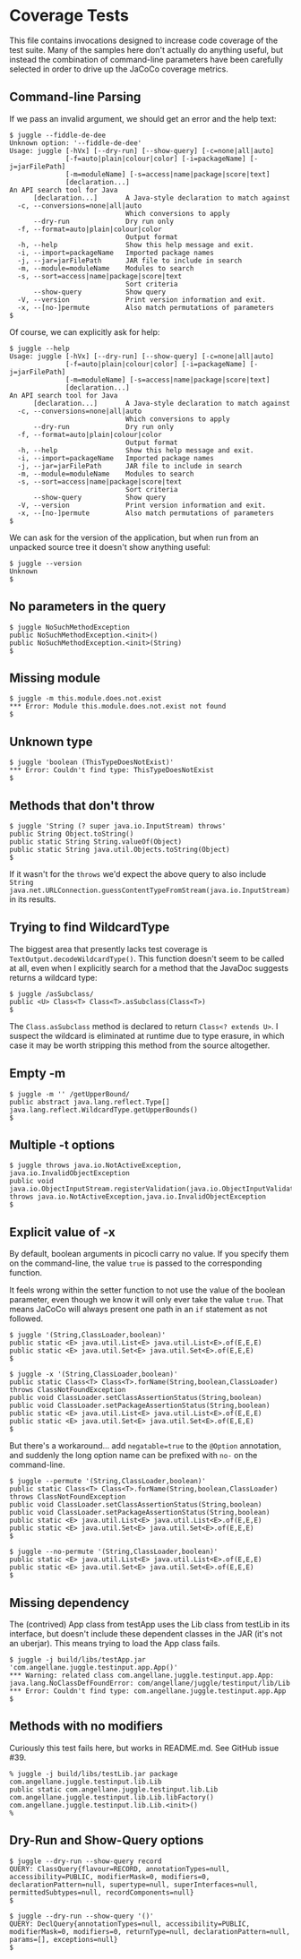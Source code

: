 <!-- 
    Juggle -- an API search tool for Java
   
    Copyright 2020,2023 Paul Bennett
   
    Licensed under the Apache License, Version 2.0 (the "License");
    you may not use this file except in compliance with the License.
    You may obtain a copy of the License at
   
       http://www.apache.org/licenses/LICENSE-2.0
   
    Unless required by applicable law or agreed to in writing, software
    distributed under the License is distributed on an "AS IS" BASIS,
    WITHOUT WARRANTIES OR CONDITIONS OF ANY KIND, either express or implied.
    See the License for the specific language governing permissions and
    limitations under the License.
-->
# Coverage Tests

This file contains invocations designed to increase code coverage of the test suite.  Many of the samples here
don't actually do anything useful, but instead the combination of command-line parameters have been carefully
selected in order to drive up the JaCoCo coverage metrics.


## Command-line Parsing

If we pass an invalid argument, we should get an error and the help text:

````
$ juggle --fiddle-de-dee
Unknown option: '--fiddle-de-dee'
Usage: juggle [-hVx] [--dry-run] [--show-query] [-c=none|all|auto]
              [-f=auto|plain|colour|color] [-i=packageName] [-j=jarFilePath]
              [-m=moduleName] [-s=access|name|package|score|text]
              [declaration...]
An API search tool for Java
      [declaration...]       A Java-style declaration to match against
  -c, --conversions=none|all|auto
                             Which conversions to apply
      --dry-run              Dry run only
  -f, --format=auto|plain|colour|color
                             Output format
  -h, --help                 Show this help message and exit.
  -i, --import=packageName   Imported package names
  -j, --jar=jarFilePath      JAR file to include in search
  -m, --module=moduleName    Modules to search
  -s, --sort=access|name|package|score|text
                             Sort criteria
      --show-query           Show query
  -V, --version              Print version information and exit.
  -x, --[no-]permute         Also match permutations of parameters
$
````

Of course, we can explicitly ask for help:

````
$ juggle --help
Usage: juggle [-hVx] [--dry-run] [--show-query] [-c=none|all|auto]
              [-f=auto|plain|colour|color] [-i=packageName] [-j=jarFilePath]
              [-m=moduleName] [-s=access|name|package|score|text]
              [declaration...]
An API search tool for Java
      [declaration...]       A Java-style declaration to match against
  -c, --conversions=none|all|auto
                             Which conversions to apply
      --dry-run              Dry run only
  -f, --format=auto|plain|colour|color
                             Output format
  -h, --help                 Show this help message and exit.
  -i, --import=packageName   Imported package names
  -j, --jar=jarFilePath      JAR file to include in search
  -m, --module=moduleName    Modules to search
  -s, --sort=access|name|package|score|text
                             Sort criteria
      --show-query           Show query
  -V, --version              Print version information and exit.
  -x, --[no-]permute         Also match permutations of parameters
$
````

We can ask for the version of the application, but when run from an unpacked
source tree it doesn't show anything useful:
````
$ juggle --version
Unknown
$
````

## No parameters in the query

````
$ juggle NoSuchMethodException
public NoSuchMethodException.<init>()
public NoSuchMethodException.<init>(String)
$
````

## Missing module

````
$ juggle -m this.module.does.not.exist
*** Error: Module this.module.does.not.exist not found
$
````

## Unknown type

````
$ juggle 'boolean (ThisTypeDoesNotExist)'
*** Error: Couldn't find type: ThisTypeDoesNotExist
$
````

## Methods that don't throw

````
$ juggle 'String (? super java.io.InputStream) throws'
public String Object.toString()
public static String String.valueOf(Object)
public static String java.util.Objects.toString(Object)
$
````

If it wasn't for the `throws` we'd expect the above query to also include 
`String java.net.URLConnection.guessContentTypeFromStream(java.io.InputStream)` in its results.


## Trying to find WildcardType

The biggest area that presently lacks test coverage is `TextOutput.decodeWildcardType()`.  This function
doesn't seem to be called at all, even when I explicitly search for a method that the JavaDoc suggests
returns a wildcard type:

````
$ juggle /asSubclass/
public <U> Class<T> Class<T>.asSubclass(Class<T>)
$
````

The `Class.asSubclass` method is declared to return `Class<? extends U>`. I suspect the wildcard is eliminated
at runtime due to type erasure, in which case it may be worth stripping this method from the source altogether.


## Empty -m

````
$ juggle -m '' /getUpperBound/
public abstract java.lang.reflect.Type[] java.lang.reflect.WildcardType.getUpperBounds()
$
````


## Multiple -t options

````
$ juggle throws java.io.NotActiveException, java.io.InvalidObjectException
public void java.io.ObjectInputStream.registerValidation(java.io.ObjectInputValidation,int) throws java.io.NotActiveException,java.io.InvalidObjectException
$
````

## Explicit value of -x

By default, boolean arguments in picocli carry no value.  If you specify them on the command-line, the value `true`
is passed to the corresponding function.  

It feels wrong within the setter function to not use the value of the boolean parameter, even though we know it
will only ever take the value `true`.  That means JaCoCo will always present one path in an `if` statement as not
followed.

````
$ juggle '(String,ClassLoader,boolean)'
public static <E> java.util.List<E> java.util.List<E>.of(E,E,E)
public static <E> java.util.Set<E> java.util.Set<E>.of(E,E,E)
$
````

````
$ juggle -x '(String,ClassLoader,boolean)'
public static Class<T> Class<T>.forName(String,boolean,ClassLoader) throws ClassNotFoundException
public void ClassLoader.setClassAssertionStatus(String,boolean)
public void ClassLoader.setPackageAssertionStatus(String,boolean)
public static <E> java.util.List<E> java.util.List<E>.of(E,E,E)
public static <E> java.util.Set<E> java.util.Set<E>.of(E,E,E)
$
````

But there's a workaround... add `negatable=true` to the `@Option` annotation, and 
suddenly the long option name can be prefixed with `no-` on the command-line.

````
$ juggle --permute '(String,ClassLoader,boolean)'
public static Class<T> Class<T>.forName(String,boolean,ClassLoader) throws ClassNotFoundException
public void ClassLoader.setClassAssertionStatus(String,boolean)
public void ClassLoader.setPackageAssertionStatus(String,boolean)
public static <E> java.util.List<E> java.util.List<E>.of(E,E,E)
public static <E> java.util.Set<E> java.util.Set<E>.of(E,E,E)
$
````

````
$ juggle --no-permute '(String,ClassLoader,boolean)'
public static <E> java.util.List<E> java.util.List<E>.of(E,E,E)
public static <E> java.util.Set<E> java.util.Set<E>.of(E,E,E)
$
````

## Missing dependency

The (contrived) App class from testApp uses the Lib class from testLib in its interface, but doesn't include these
dependent classes in the JAR (it's not an uberjar).  This means trying to load the App class fails.  

````
$ juggle -j build/libs/testApp.jar 'com.angellane.juggle.testinput.app.App()'            
*** Warning: related class com.angellane.juggle.testinput.app.App: java.lang.NoClassDefFoundError: com/angellane/juggle/testinput/lib/Lib
*** Error: Couldn't find type: com.angellane.juggle.testinput.app.App
$
````


## Methods with no modifiers

Curiously this test fails here, but works in README.md.  See GitHub issue #39.
````
% juggle -j build/libs/testLib.jar package com.angellane.juggle.testinput.lib.Lib
public static com.angellane.juggle.testinput.lib.Lib com.angellane.juggle.testinput.lib.Lib.libFactory()
com.angellane.juggle.testinput.lib.Lib.<init>()
%
````

## Dry-Run and Show-Query options

````
$ juggle --dry-run --show-query record
QUERY: ClassQuery{flavour=RECORD, annotationTypes=null, accessibility=PUBLIC, modifierMask=0, modifiers=0, declarationPattern=null, supertype=null, superInterfaces=null, permittedSubtypes=null, recordComponents=null}
$
````
````
$ juggle --dry-run --show-query '()'
QUERY: DeclQuery{annotationTypes=null, accessibility=PUBLIC, modifierMask=0, modifiers=0, returnType=null, declarationPattern=null, params=[], exceptions=null}
$
````

